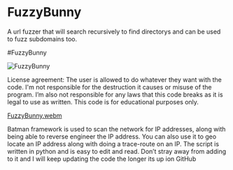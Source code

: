 # FuzzyBunny
A url fuzzer that will search recursively to find directorys and can be used to fuzz subdomains too.

#FuzzyBunny

![FuzzyBunny](https://github.com/user-attachments/assets/8639b18c-7b62-4aa8-b508-719fc7c41e5a)

License agreement: The user is allowed to do whatever they want with the code. I'm not responsible for the destruction it causes or misuse of the program. I’m also not responsible for any laws that this code breaks as it is legal to use as written. This code is for educational purposes only.

[FuzzyBunny.webm](https://github.com/user-attachments/assets/71600d8a-d19b-4939-beb2-e80ba6aac7ff)

Batman framework is used to scan the network for IP addresses, along with being able to reverse engineer the IP address. You can also use it to geo locate an IP address along with doing a trace-route on an IP. The script is written in python and is easy to edit and read. Don’t stray away from adding to it and I will keep updating the code the longer its up ion GitHub
